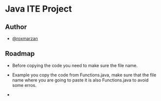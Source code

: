 # Java ITE Project

## Author

- [@roxmarzan](https://github.com/dev-140)

## Roadmap

- Before copying the code you need to make sure the file name.
* Example you copy the code from Functions.java, make sure that the file name where you are going to paste it is also Functions.java to avoid some erros.

- 

